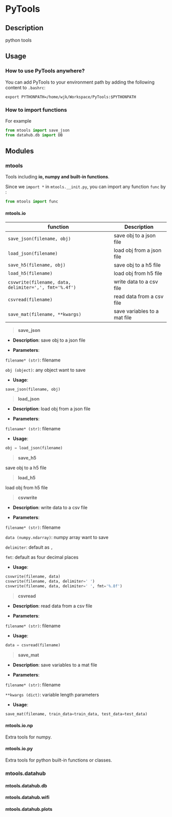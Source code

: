# PyTools
## Description
python tools

## Usage
### How to use PyTools anywhere?

You can add PyTools to your environment path by adding the following content to `.bashrc`:

```
export PYTHONPATH=/home/wjk/Workspace/PyTools:$PYTHONPATH
```

### How to import functions
For example
```python
from mtools import save_json
from datahub.db import DB
```

## Modules

### mtools

Tools including **io, numpy and built-in functions**.

Since we `import *` in `mtools.__init.py`, you can import any function `func`  by :

```python
from mtools import func
```

#### mtools.io

| function                                              | Description                  |
| ----------------------------------------------------- | ---------------------------- |
| `save_json(filename, obj)`                            | save obj to a json file      |
| `load_json(filename)`                                 | load obj from a json file    |
| `save_h5(filename, obj)`                              | save obj to a h5 file        |
| `load_h5(filename)`                                   | load obj from h5 file        |
| `csvwrite(filename, data, delimiter=',', fmt='%.4f')` | write data to a csv file     |
| `csvread(filename)`                                   | read data from a csv file    |
| `save_mat(filename, **kwargs)`                        | save variables to a mat file |

> **save_json**

 - **Description**: save obj to a json file

 - **Parameters**:

`filename* (str)`: filename

`obj (object)`: any object want to save

 - **Usage**:

```python
save_json(filename, obj)
```

> **load_json**

 - **Description**: load obj from a json file

 - **Parameters**:

`filename* (str)`: filename

 - **Usage**:

```python
obj = load_json(filename)
```

> **save_h5**

save obj to a h5 file

> **load_h5**

load obj from h5 file

> **csvwrite**

 - **Description**: write data to a csv file

 - **Parameters**:

`filename* (str)`: filename

`data (numpy.ndarray)`: numpy array want to save

`delimiter`: default as `,`

`fmt`: default as four decimal places

 - **Usage**:

```python
csvwrite(filename, data)
csvwrite(filename, data, delimiter=' ')
csvwrite(filename, data, delimiter=' ', fmt='%.8f')
```

> **csvread**

 - **Description**: read data from a csv file

 - **Parameters**:

`filename* (str)`: filename

 - **Usage**:

```python
data = csvread(filename)
```

> **save_mat**

 - **Description**: save variables to a mat file

 - **Parameters**:

`filename* (str)`: filename

`**kwargs (dict)`: variable length parameters

 - **Usage**:

```python
save_mat(filename, train_data=train_data, test_data=test_data)
```

#### mtools.io.np

Extra tools for numpy.

#### mtools.io.py

Extra tools for python built-in functions or classes.

### mtools.datahub

#### mtools.datahub.db

#### mtools.datahub.wifi

#### mtools.datahub.plots